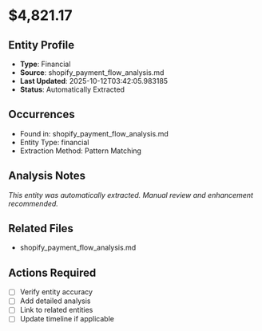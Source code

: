 # $4,821.17

## Entity Profile
- **Type**: Financial
- **Source**: shopify_payment_flow_analysis.md
- **Last Updated**: 2025-10-12T03:42:05.983185
- **Status**: Automatically Extracted

## Occurrences
- Found in: shopify_payment_flow_analysis.md
- Entity Type: financial
- Extraction Method: Pattern Matching

## Analysis Notes
*This entity was automatically extracted. Manual review and enhancement recommended.*

## Related Files
- shopify_payment_flow_analysis.md

## Actions Required
- [ ] Verify entity accuracy
- [ ] Add detailed analysis
- [ ] Link to related entities
- [ ] Update timeline if applicable
